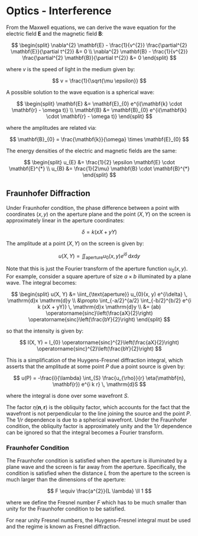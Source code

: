 # Optics - Interference

From the Maxwell equations, we can derive the wave equation for the electric field $\mathbf{E}$ and the magnetic field $\mathbf{B}$:

$$
\begin{split}
\nabla^{2} \mathbf{E} - \frac{1}{v^{2}} \frac{\partial^{2} \mathbf{E}}{\partial t^{2}} &= 0 \\
\nabla^{2} \mathbf{B} - \frac{1}{v^{2}} \frac{\partial^{2} \mathbf{B}}{\partial t^{2}} &= 0
\end{split}
$$

where $v$ is the speed of light in the medium given by:

$$
v = \frac{1}{\sqrt{\mu \epsilon}}
$$

A possible solution to the wave equation is a spherical wave:

$$
\begin{split}
\mathbf{E} &= \mathbf{E}_{0} e^{i(\mathbf{k} \cdot \mathbf{r} - \omega t)} \\
\mathbf{B} &= \mathbf{B}_{0} e^{i(\mathbf{k} \cdot \mathbf{r} - \omega t)}
\end{split}
$$

where the amplitudes are related via:

$$
\mathbf{B}_{0} = \frac{\mathbf{k}}{\omega} \times \mathbf{E}_{0}
$$

The energy densities of the electric and magnetic fields are the same:

$$
\begin{split}
u_{E} &= \frac{1}{2} \epsilon \mathbf{E} \cdot \mathbf{E}^{*} \\
u_{B} &= \frac{1}{2\mu} \mathbf{B} \cdot \mathbf{B}^{*}
\end{split}
$$

## Fraunhofer Diffraction

Under Fraunhofer condition, the phase difference between a point with coordinates $(x, y)$ on the aperture plane and the point $(X, Y)$ on the screen is approximately linear in the aperture coordinates:

$$
\delta = k(xX + yY)
$$

The amplitude at a point $(X, Y)$ on the screen is given by:

$$
u(X, Y) = \iint_{\text{aperture}} u_{0}(x, y) e^{i\delta} \, \mathrm{d}x \mathrm{d}y
$$

Note that this is just the Fourier transform of the aperture function $u_{0}(x, y)$. For example, consider a square aperture of size $a \times b$ illuminated by a plane wave. The integral becomes:

$$
\begin{split}
u(X, Y) &= \iint_{\text{aperture}} u_{0}(x, y) e^{i\delta} \, \mathrm{d}x \mathrm{d}y \\
&\propto \int_{-a/2}^{a/2} \int_{-b/2}^{b/2} e^{i k (xX + yY)} \, \mathrm{d}x \mathrm{d}y \\
&= (ab) \operatorname{sinc}\left(\frac{aX}{2}\right) \operatorname{sinc}\left(\frac{bY}{2}\right)
\end{split}
$$

so that the intensity is given by:

$$
I(X, Y) = I_{0} \operatorname{sinc}^{2}\left(\frac{aX}{2}\right) \operatorname{sinc}^{2}\left(\frac{bY}{2}\right)
$$

This is a simplification of the Huygens-Fresnel diffraction integral, which asserts that the amplitude at some point $P$ due a point source is given by:

$$
u(P) = -\frac{i}{\lambda} \int_{S} \frac{u_{\rho}}{r} \eta(\mathbf{n}, \mathbf{r}) e^{i k r} \, \mathrm{d}S
$$

where the integral is done over some wavefront $S$.

The factor $\eta(\mathbf{n}, \mathbf{r})$ is the obliquity factor, which accounts for the fact that the wavefront is not perpendicular to the line joining the source and the point $P$. The $1/r$ dependence is due to a spherical wavefront. Under the Fraunhofer condition, the obliquity factor is approximately unity and the $1/r$ dependence can be ignored so that the integral becomes a Fourier transform.

### Fraunhofer Condition

The Fraunhofer condition is satisfied when the aperture is illuminated by a plane wave and the screen is far away from the aperture. Specifically, the condition is satisfied when the distance $L$ from the aperture to the screen is much larger than the dimensions of the aperture:

$$
F \equiv \frac{a^{2}}{L \lambda} \ll 1
$$

where we define the Fresnel number $F$ which has to be much smaller than unity for the Fraunhofer condition to be satisfied.

For near unity Fresnel numbers, the Huygens-Fresnel integral must be used and the regime is known as Fresnel diffraction.
